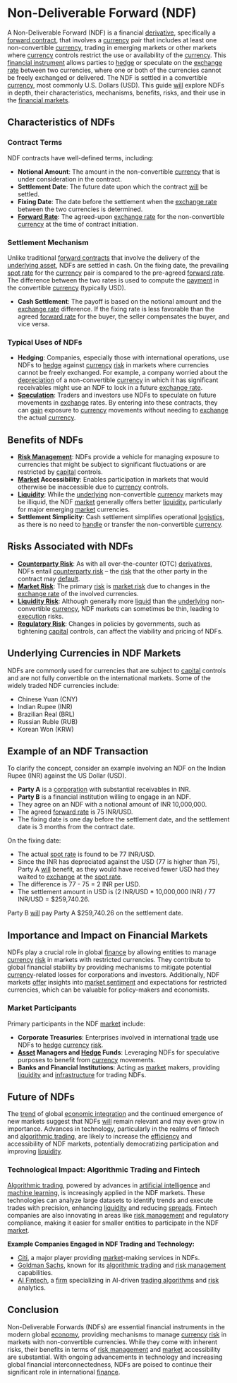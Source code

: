 # Non-Deliverable Forward (NDF)

A Non-Deliverable Forward (NDF) is a financial [derivative](../d/derivative.md), specifically a [forward contract](../f/forward_contract.md), that involves a [currency](../c/currency.md) pair that includes at least one non-convertible [currency](../c/currency.md), trading in emerging markets or other markets where [currency](../c/currency.md) controls restrict the use or availability of the [currency](../c/currency.md). This [financial instrument](../f/financial_instrument.md) allows parties to [hedge](../h/hedge.md) or speculate on the [exchange rate](../e/exchange_rate.md) between two currencies, where one or both of the currencies cannot be freely exchanged or delivered. The NDF is settled in a convertible [currency](../c/currency.md), most commonly U.S. Dollars (USD). This guide [will](../w/will.md) explore NDFs in depth, their characteristics, mechanisms, benefits, risks, and their use in the [financial markets](../f/financial_market.md).

## Characteristics of NDFs

### Contract Terms

NDF contracts have well-defined terms, including:
- **Notional Amount**: The amount in the non-convertible [currency](../c/currency.md) that is under consideration in the contract.
- **Settlement Date**: The future date upon which the contract [will](../w/will.md) be settled.
- **Fixing Date**: The date before the settlement when the [exchange rate](../e/exchange_rate.md) between the two currencies is determined.
- **[Forward Rate](../f/forward_rate.md)**: The agreed-upon [exchange rate](../e/exchange_rate.md) for the non-convertible [currency](../c/currency.md) at the time of contract initiation.

### Settlement Mechanism

Unlike traditional [forward contracts](../f/forward_contracts.md) that involve the delivery of the [underlying asset](../u/underlying_asset.md), NDFs are settled in cash. On the fixing date, the prevailing [spot rate](../s/spot_rate.md) for the [currency](../c/currency.md) pair is compared to the pre-agreed [forward rate](../f/forward_rate.md). The difference between the two rates is used to compute the [payment](../p/payment.md) in the convertible [currency](../c/currency.md) (typically USD). 

- **Cash Settlement**: The payoff is based on the notional amount and the [exchange rate](../e/exchange_rate.md) difference. If the fixing rate is less favorable than the agreed [forward rate](../f/forward_rate.md) for the buyer, the seller compensates the buyer, and vice versa.

### Typical Uses of NDFs

- **Hedging**: Companies, especially those with international operations, use NDFs to [hedge](../h/hedge.md) against [currency](../c/currency.md) [risk](../r/risk.md) in markets where currencies cannot be freely exchanged. For example, a company worried about the [depreciation](../d/depreciation.md) of a non-convertible [currency](../c/currency.md) in which it has significant receivables might use an NDF to lock in a future [exchange rate](../e/exchange_rate.md).
- **[Speculation](../s/speculation.md)**: Traders and investors use NDFs to speculate on future movements in [exchange](../e/exchange.md) rates. By entering into these contracts, they can [gain](../g/gain.md) exposure to [currency](../c/currency.md) movements without needing to [exchange](../e/exchange.md) the actual [currency](../c/currency.md).

## Benefits of NDFs

- **[Risk Management](../r/risk_management.md)**: NDFs provide a vehicle for managing exposure to currencies that might be subject to significant fluctuations or are restricted by [capital](../c/capital.md) controls.
- **[Market](../m/market.md) Accessibility**: Enables participation in markets that would otherwise be inaccessible due to [currency](../c/currency.md) controls.
- **[Liquidity](../l/liquidity.md)**: While the [underlying](../u/underlying.md) non-convertible [currency](../c/currency.md) markets may be illiquid, the NDF [market](../m/market.md) generally offers better [liquidity](../l/liquidity.md), particularly for major emerging [market](../m/market.md) currencies.
- **Settlement Simplicity**: Cash settlement simplifies operational [logistics](../l/logistics.md), as there is no need to [handle](../h/handle.md) or transfer the non-convertible [currency](../c/currency.md).

## Risks Associated with NDFs

- **[Counterparty Risk](../c/counterparty_risk.md)**: As with all over-the-counter (OTC) [derivatives](../d/derivatives.md), NDFs entail [counterparty risk](../c/counterparty_risk.md) – the [risk](../r/risk.md) that the other party in the contract may [default](../d/default.md).
- **[Market Risk](../m/market_risk.md)**: The primary [risk](../r/risk.md) is [market risk](../m/market_risk.md) due to changes in the [exchange rate](../e/exchange_rate.md) of the involved currencies.
- **[Liquidity Risk](../l/liquidity_risk.md)**: Although generally more [liquid](../l/liquid.md) than the [underlying](../u/underlying.md) non-convertible [currency](../c/currency.md), NDF markets can sometimes be thin, leading to [execution](../e/execution.md) risks.
- **[Regulatory Risk](../r/regulatory_risk.md)**: Changes in policies by governments, such as tightening [capital](../c/capital.md) controls, can affect the viability and pricing of NDFs.

## Underlying Currencies in NDF Markets

NDFs are commonly used for currencies that are subject to [capital](../c/capital.md) controls and are not fully convertible on the international markets. Some of the widely traded NDF currencies include:
- Chinese Yuan (CNY)
- Indian Rupee (INR)
- Brazilian Real (BRL)
- Russian Ruble (RUB)
- Korean Won (KRW)

## Example of an NDF Transaction

To clarify the concept, consider an example involving an NDF on the Indian Rupee (INR) against the US Dollar (USD).

- **Party A** is a [corporation](../c/corporation.md) with substantial receivables in INR.
- **Party B** is a financial institution willing to engage in an NDF.
- They agree on an NDF with a notional amount of INR 10,000,000.
- The agreed [forward rate](../f/forward_rate.md) is 75 INR/USD.
- The fixing date is one day before the settlement date, and the settlement date is 3 months from the contract date.

On the fixing date:
- The actual [spot rate](../s/spot_rate.md) is found to be 77 INR/USD.
- Since the INR has depreciated against the USD (77 is higher than 75), Party A [will](../w/will.md) benefit, as they would have received fewer USD had they waited to [exchange](../e/exchange.md) at the [spot rate](../s/spot_rate.md).
- The difference is 77 - 75 = 2 INR per USD.
- The settlement amount in USD is (2 INR/USD * 10,000,000 INR) / 77 INR/USD = $259,740.26.

Party B [will](../w/will.md) pay Party A $259,740.26 on the settlement date.

## Importance and Impact on Financial Markets

NDFs play a crucial role in global [finance](../f/finance.md) by allowing entities to manage [currency](../c/currency.md) [risk](../r/risk.md) in markets with restricted currencies. They contribute to global financial stability by providing mechanisms to mitigate potential [currency](../c/currency.md)-related losses for corporations and investors. Additionally, NDF markets [offer](../o/offer.md) insights into [market sentiment](../m/market_sentiment.md) and expectations for restricted currencies, which can be valuable for policy-makers and economists.

### Market Participants

Primary participants in the NDF [market](../m/market.md) include:
- **Corporate Treasuries**: Enterprises involved in international [trade](../t/trade.md) use NDFs to [hedge](../h/hedge.md) [currency](../c/currency.md) [risk](../r/risk.md).
- **[Asset](../a/asset.md) Managers and [Hedge](../h/hedge.md) Funds**: Leveraging NDFs for speculative purposes to benefit from [currency](../c/currency.md) movements.
- **Banks and Financial Institutions**: Acting as [market](../m/market.md) makers, providing [liquidity](../l/liquidity.md) and [infrastructure](../i/infrastructure.md) for trading NDFs.

## Future of NDFs

The [trend](../t/trend.md) of global [economic integration](../e/economic_integration.md) and the continued emergence of new markets suggest that NDFs [will](../w/will.md) remain relevant and may even grow in importance. Advances in technology, particularly in the realms of fintech and [algorithmic trading](../a/accountability.md), are likely to increase the [efficiency](../e/efficiency.md) and accessibility of NDF markets, potentially democratizing participation and improving [liquidity](../l/liquidity.md).

### Technological Impact: Algorithmic Trading and Fintech

[Algorithmic trading](../a/accountability.md), powered by advances in [artificial intelligence](../a/artificial_intelligence_in_trading.md) and [machine learning](../m/machine_learning.md), is increasingly applied in the NDF markets. These technologies can analyze large datasets to identify trends and execute trades with precision, enhancing [liquidity](../l/liquidity.md) and reducing [spreads](../s/spreads.md). Fintech companies are also innovating in areas like [risk management](../r/risk_management.md) and regulatory compliance, making it easier for smaller entities to participate in the NDF [market](../m/market.md).

**Example Companies Engaged in NDF Trading and Technology:**
- [Citi](https://www.citigroup.com), a major player providing [market](../m/market.md)-making services in NDFs.
- [Goldman Sachs](https://www.goldmansachs.com), known for its [algorithmic trading](../a/accountability.md) and [risk management](../r/risk_management.md) capabilities.
- [AI Fintech](https://www.aifintech.com), a [firm](../f/firm.md) specializing in AI-driven [trading algorithms](../t/trading_algorithms.md) and [risk](../r/risk.md) analytics.

## Conclusion

Non-Deliverable Forwards (NDFs) are essential financial instruments in the modern global [economy](../e/economy.md), providing mechanisms to manage [currency](../c/currency.md) [risk](../r/risk.md) in markets with non-convertible currencies. While they come with inherent risks, their benefits in terms of [risk management](../r/risk_management.md) and [market](../m/market.md) accessibility are substantial. With ongoing advancements in technology and increasing global financial interconnectedness, NDFs are poised to continue their significant role in international [finance](../f/finance.md).
